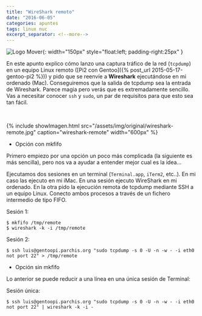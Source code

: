 ```yaml
---
title: "WireShark remoto"
date: "2016-06-05"
categories: apuntes
tags: linux nuc
excerpt_separator: <!--more-->
---
```


![Logo Mover](/assets/img/posts/logo-wireshark.svg){: width="150px" style="float:left; padding-right:25px" } 

En este apunto explico cómo lanzo una captura tráfico de la red (`tcpdump`) en un equipo Linux remoto ([Pi2 con Gentoo]({% post_url 2015-05-17-gentoo-pi2 %})) y pido que se reenvíe a **Wireshark** ejecutándose en mi ordenado (Mac). Conseguiremos que la salida de tcpdump sea la entrada de Wireshark. Parece magia pero verás que es extremadamente sencillo. Vas a necesitar conocer `ssh` y `sudo`, un par de requisitos para que esto sea tan fácil. 

<br clear="left"/>
<!--more-->

{% include showImagen.html
    src="/assets/img/original/wireshark-remote.jpg"
    caption="wireshark-remote"
    width="600px"
    %}

* Opción con mkfifo

Primero empiezo por una opción un poco más complicada (la siguiente es más sencilla), pero nos va a ayudar a entender mejor cual es la idea... 

Ejecutamos dos sesiones en un terminal (`Terminal.app`, `iTerm2`, etc..). En mi caso las ejecuto en mi iMac. En una sesión ejecuto WireShark en mi ordenado. En la otra pido la ejecución remota de tcpdump mediante SSH a un equipo Linux. Conecto ambos procesos a través de un fichero intermedio de tipo FIFO.

Sesión 1: 

```console
$ mkfifo /tmp/remote
$ wireshark -k -i /tmp/remote
```

Sesión 2:

```console
$ ssh luis@gentoopi.parchis.org "sudo tcpdump -s 0 -U -n -w - -i eth0 not port 22" > /tmp/remote
```

* Opción sin mkfifo

Lo anterior se puede reducir a una línea en una única sesión de Terminal:

Sesión única:

```console
$ ssh luis@gentoopi.parchis.org "sudo tcpdump -s 0 -U -n -w - -i eth0 not port 22" | wireshark -k -i -
```
